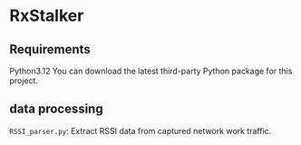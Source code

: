 # RxStalker
## Requirements
Python3.12
You can download the latest third-party Python package for this project.

## data processing
`RSSI_parser.py`: Extract RSSI data from captured network work traffic.





